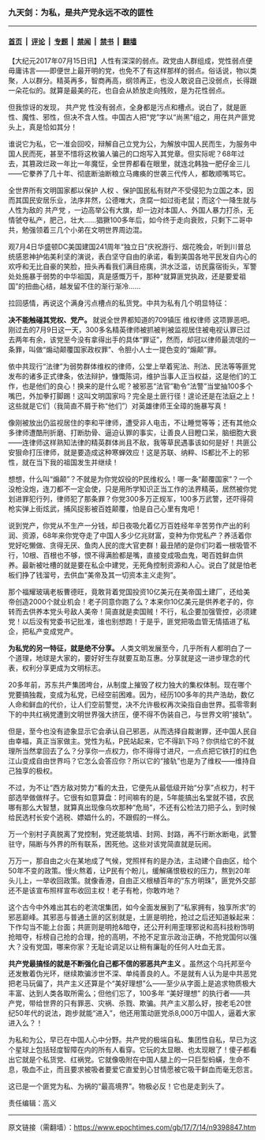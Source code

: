 ### 九天剑：为私，是共产党永远不改的匪性

---

#### [首页](../../../..?n9398847) &nbsp;|&nbsp; [评论](../../../../../epoch-comment?n9398847) &nbsp;|&nbsp; [专题](../../../../../epoch-special?n9398847) &nbsp;|&nbsp; [禁闻](../../../../../epoch-news?n9398847) &nbsp;|&nbsp; [禁书](../../../../../books?n9398847) &nbsp;|&nbsp; [翻墙](https://github.com/gfw-breaker/nogfw/blob/master/README.md?n9398847)


<div class="post_content" id="artbody" itemprop="articleBody">
 <!-- article content begin -->
 <p>
  【大纪元2017年07月15日讯】人性有深深的弱点。政党由人群组成，党性弱点便毋庸讳言——即便世上最开明的党，也免不了有这样那样的弱点。俗话说，物以类聚，人以群分。精英再多，智商再高，纲领再正，也没人敢说自己没弱点，长得跟一朵花似的。就算是最美的花，也自会从娇放走向残败，是为花性弱点。
 </p>
 <p>
  但我惊讶的发现，
  <ok href="https://www.epochtimes.com/gb/tag/%E5%85%B1%E4%BA%A7%E5%85%9A.html">
   共产党
  </ok>
  性没有弱点，全身都是污点和槽点。说白了，就是匪性、魔性、邪性，但决不含人性。中国古人把“党”字以“尚黑”组之，用在共产匪党头上，真是恰如其分！
 </p>
 <p>
  谁说它为私，它一准会回咬，辩解自己立党为公，为解放中国人民而生，为服务中国人民而死，甚至不惜将这枚骗人骗己的口炮写入其党章。但实际呢？68年过去，其篡政烂政一年比一年魔怔，全世界都看在眼里，就连北韩独一肥仔金三儿——它豢养了几十年、彻底断油断粮立马瘫痪的世袭三代传人，都敢顺嘴骂它。
 </p>
 <p>
  全世界所有文明国家都以保护
  <ok href="https://www.epochtimes.com/gb/tag/%E4%BA%BA%E6%9D%83.html">
   人权
  </ok>
  、保护国民私有财产不受侵犯为立国之本，因而其国民安居乐业，法序井然，公德唯大，贪腐一如过街老鼠；而这个一降生就与人性为敌的
  <ok href="https://www.epochtimes.com/gb/tag/%E5%85%B1%E4%BA%A7%E5%85%9A.html">
   共产党
  </ok>
  ，一边高举公有大旗，却一边对本国人、外国人暴力打杀，无情虢夺私产，肥己，壮大……猖獗100多年后，如今终于走向衰败，只剩下二哥中共，勉强领着三几个小弟在文明世界周边混。
 </p>
 <p>
  观7月4日华盛顿DC美国建国241周年“独立日”庆祝游行、烟花晚会，听到川普总统感恩神护佑美利坚的演说，表白坚守自由的承诺，看到美国各地平民发自内心的欢呼和无比自豪的笑脸，扭头再看我们满目疮痍，洪水泛滥，访民露宿街头，军警处处施暴于弱势的中华祖国，真是感慨万千，那种“就算匪党执政，还是要爱祖国”的扭曲心结，越发留不住的渐行渐冷……
  <strong>
   <br/>
  </strong>
 </p>
 <p>
  拉回感情，再说这个满身污点槽点的私货党。中共为私有几个明显特征：
 </p>
 <p>
  <strong>
   决不能触碰其党权、党产。
  </strong>
  就说全世界都知道的709镇压
  <ok href="https://www.epochtimes.com/gb/tag/%E7%BB%B4%E6%9D%83%E5%BE%8B%E5%B8%88.html">
   维权律师
  </ok>
  这项罪恶吧。刚过去的7月9日这一天，300多名精英律师被抓被判被监视居住被电视认罪已过去两年有余，该党至今没有拿得出手的具体“罪证”，然而，却冠以律师最流氓的一条罪，叫做“煽动颠覆国家政权罪”、令胆小人士一提色变的“煽颠”罪。
 </p>
 <p>
  依中共现行“法律”为弱势群体维权的律师，公堂上举着宪法、刑法、民法等等匪党发布的诸多正式律条，依法辩护，慷慨陈词，维护当事人正当权益，这是他们的工作，也是他们的良心！换来的是什么呢？被邪恶“法官”勒令“法警”当堂抽100多个嘴巴，外加拳打脚踢！这叫文明国家吗？完全是土匪行径！遑论还是在法庭之上！这些就是它们（我简直不屑于称“他们”）对英雄律师王全璋的施暴写真！
  <strong>
   <br/>
  </strong>
 </p>
 <p>
  像刚被放出仍监视居住的李和平律师，遭受非人电击，不让睡觉等等；还有其他众多律师遭酷刑折磨、打断肋骨、逼迫认罪的事实，让善良人目瞪口呆，脑细胞大衰——连律师这样熟知法律的精英群体尚且不敌，我等草民遇事该如何是好！共匪公安狠命打压律师，就是要造成这种寒蝉效应！这是苏联、纳粹、IS都比不上的邪性，就在当下我的祖国发生并继续！
 </p>
 <p>
  想想，什么叫“煽颠”？不就是为你党奴役的P民维权么！哪一条“颠覆国家”？一个没枪没炮，连刀都不一定会使，只是用所学知识正当工作的法界精英，居然被你党划进罪犯行列，律师犯了那条罪？你党300多万正规军，100多万武警，还吓得荷枪实弹上街炫武，捕风捉影被百姓颠覆，怕是自己心里有鬼吧！
 </p>
 <p>
  说到党产，你党从不生产一分钱，却日夜吸允着亿万百姓经年辛苦劳作产出的利润、资源，68年来你党夺走了中国人多少亿兆财富，变种为你党私产？养活着你党好吃懒做、贪得无厌、鱼肉人民的庞大官吏群！最丑陋的是你们叼着一根吸管不行，10根、百根也不够，恨不得满脸都是嘴，直接变成吸血鬼，喝百姓鲜血供养。最新被吐槽的就是要在私企中建党，无死角控制资源和人心。说白了就是怕老板们挣了钱溜号，去供血“美帝及其一切资本主义走狗”。
 </p>
 <p>
  那个福耀玻璃老板曹德旺，竟敢背着党国投资10亿美元在美帝国土建厂，还给美帝创造2000个就业机会！老子同意你跑了么？本来你10亿美元是供养老子的，你转而去供养本党头号敌人美帝！简直就是卖国贼！不行，私企要加强管控，必须建党！以后没有党委书记批准，谁也别想跑！于是乎，匪党把吸血管无情插进了私企，把私产变成党产。
 </p>
 <p>
  <strong>
   为私党的另一特征，就是绝不分享。
  </strong>
  人类文明发展至今，几乎所有人都明白了一个道理，地球是大家的，要好好生存就要互助互惠。分享就是这一进步理念的代表，权利分享更成为文明标志。
 </p>
 <p>
  20多年前，苏东共产集团垮台，从制度上摧毁了权力独大的集权体制。现在哪个党要搞独裁，变成为私党，已经空前困难。因为，经历100多年的共产浩劫，数亿人命和鲜血的代价，让人们空前警觉，决不允许极权再次染指自由世界。孤零零剩下的中共红祸党遭到文明世界强大挤压，便不得不伪装自己，与世界文明“接轨”。
 </p>
 <p>
  但是，至今也没有迹象显示它会承认自己邪恶，从而选择自裁谢罪，还中国人民自由幸福，真正当家做主。党性为私，P民站起来，它不得趴下吗？你供给它的不就理所当然拿回去了么？分享你一点权力，你不得得寸进尺，一点点把它铁打的红色江山变成自由世界吗？它怎么会答应你？所以它的“接轨”也是为了维权——维持自己独享的极权。
 </p>
 <p>
  不过，为不让“西方敌对势力”看的太丑，它便先从最低级开始“分享”点权力，村干部选举做做样子。它很有如意算盘：时间嘛有的是，5年能搞出名堂就不错，农民哪有那么大智慧，就算真出现像乌坎那种“危局”，不还有公检法刀把子么，到时候给民选村长安个逃税、嫖娼什么的，不跟假的一样么。
 </p>
 <p>
  万一个别村子真脱离了党控制，党还能筑墙、封网、封路，再不行断水断电，武警驻守，隔断与外界的所有联系，困死他。这些对该党简直就是玩闹。
 </p>
 <p>
  万万一，那自由之火在某地成了气候，党照样有的是办法，主动建个自由区，给个50年不变的政策。慢火熬着，让P民有个盼儿，缓解痛恨极权的压力，熬到20年头儿上，一举收回政策。就像香港，自由正义根植百年的“东方明珠”，匪党外交部还不是该宣布照样宣布收回主权！老子有枪，你敢咋地？
 </p>
 <p>
  这个古今中外难出其右的老流氓集团，如今全面发展到了“私家拥有，独享所求”的邪恶巅峰。其邪恶与普通土匪的区别就是，土匪是明抢，抢过之后还知道躲起来：下作勾当不能上台面；共匪则是明抢&amp;暗夺，还公开利用歪理邪说和高科技粉饰明抢暗夺，标榜自己抢的合理，抢的高明，不抢不足宣示政治正确，不抢党国何以强大？没有党国，哪来你家？无耻论调足以让稍有廉耻的任何人吐血无言。
 </p>
 <p>
  <strong>
   共产党最搞怪的就是不断强化自己都不信的邪恶共产主义
  </strong>
  。虽然这个乌托邦至今还发散着伪光环，继续欺骗涉世不深、单纯善良的人。不是就有人认为是中共恶党把老马玩偏了，共产主义还算是个“美好理想”么——至少从字面上是追求物质极大丰富、达到人类各取所需么；但他们忘了，100多年 “美好理想” 的执行者——共产党，带给世界的只有罪恶、灾祸、杀戮、欺骗。共产主义那么好，按老毛20世纪50年代的说法，跑步就能“进入”，他还用策动匪党杀8,000万中国人，逼着大家进入么？！
 </p>
 <p>
  为私和为公，早已在中国人心中分野。共产党的极端自私、集团性自私，早已为这个星球上包括轻度智障在内的所有人看穿。它玩的太显眼、也太现眼了！傻子都看出它就是个私货党、红祸党。它就像吸附在中国人腿上的一只巨型蚂蟥，生命不息，吸血不止，而且要求被吸者要爱它直爱到心甘情愿被它吸干鲜血而毫无怨言。
 </p>
 <p>
  这已是一个匪党为私、为祸的“最高境界”。物极必反！它也是走到头了。
 </p>
 <p>
  责任编辑：高义
 </p>
 <!-- article content end -->
 <div id="below_article_ad">
 </div>
</div>


---

原文链接（需翻墙）：https://www.epochtimes.com/gb/17/7/14/n9398847.htm